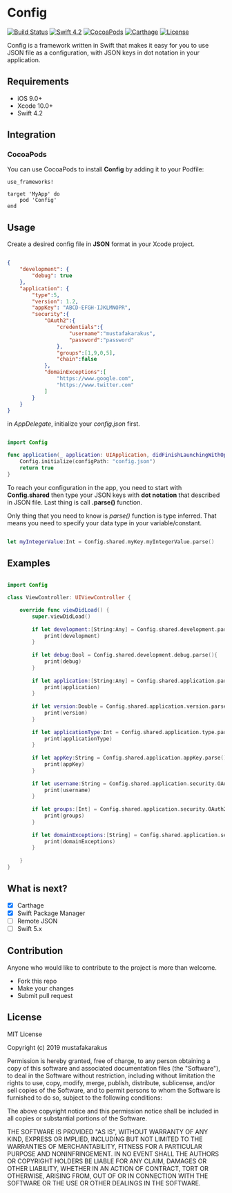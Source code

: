 # Config

[![Build Status](https://travis-ci.org/mustafakarakus/Config.svg?branch=master)](https://travis-ci.org/mustafakarakus/Config)
[![Swift 4.2](https://img.shields.io/badge/Swift-4.2-orange.svg?style=flat)](https://developer.apple.com/swift/)
[![CocoaPods](https://img.shields.io/cocoapods/v/Config.svg)](https://cocoapods.org/pods/Config)
[![Carthage](https://img.shields.io/badge/Carthage-compatible-4BC51D.svg?style=flat)](https://github.com/Carthage/Carthage)
[![License](https://img.shields.io/badge/license-MIT-blue.svg?style=flat)](LICENSE)

  Config is a framework written in Swift that makes it easy for you to use JSON file as a configuration, with JSON keys in dot notation in your application.

## Requirements

* iOS 9.0+
* Xcode 10.0+
* Swift 4.2

## Integration

### CocoaPods

You can use CocoaPods to install **Config** by adding it to your Podfile:

```Pod
use_frameworks!

target 'MyApp' do
    pod 'Config'
end
```

## Usage

Create a desired config file in **JSON** format in your Xcode project. 

```JSON

{
    "development": {
        "debug": true
    },
    "application": {
        "type":5,
        "version": 1.2,
        "appKey": "ABCD-EFGH-IJKLMNOPR",
        "security":{
            "OAuth2":{
                "credentials":{
                    "username":"mustafakarakus",
                    "password":"password"
                },
                "groups":[1,9,0,5],
                "chain":false
            },
            "domainExceptions":[
                "https://www.google.com",
                "https://www.twitter.com"
            ]
        }
    }
}

```

in *AppDelegate*, initialize your *config.json* first.

```swift

import Config

func application(_ application: UIApplication, didFinishLaunchingWithOptions launchOptions: [UIApplication.LaunchOptionsKey: Any]?) -> Bool {
    Config.initialize(configPath: "config.json")
    return true
}

```

To reach your configuration in the app, you need to start with **Config.shared** then type your JSON keys with **dot notation** that described in JSON file. Last thing is call **.parse()** function.

Only thing that you need to know is *parse()* function is type inferred. That means you need to specify your data type in your variable/constant.

```swift 

let myIntegerValue:Int = Config.shared.myKey.myIntegerValue.parse()

```

## Examples

```swift

import Config

class ViewController: UIViewController {

    override func viewDidLoad() {
        super.viewDidLoad()
        
        if let development:[String:Any] = Config.shared.development.parse(){
            print(development)
        }
        
        if let debug:Bool = Config.shared.development.debug.parse(){
            print(debug)
        }
        
        if let application:[String:Any] = Config.shared.application.parse(){
            print(application)
        }
        
        if let version:Double = Config.shared.application.version.parse(){
            print(version)
        }
        
        if let applicationType:Int = Config.shared.application.type.parse(){
            print(applicationType)
        }
        
        if let appKey:String = Config.shared.application.appKey.parse(){
            print(appKey)
        }
        
        if let username:String = Config.shared.application.security.OAuth2.credentials.username.parse(){
            print(username)
        }
        
        if let groups:[Int] = Config.shared.application.security.OAuth2.groups.parse(){
            print(groups)
        }
        
        if let domainExceptions:[String] = Config.shared.application.security.domainExceptions.parse(){
            print(domainExceptions)
        }
        
    }
}


```

## What is next?

- [x] Carthage
- [x] Swift Package Manager
- [ ] Remote JSON 
- [ ] Swift 5.x 

## Contribution

Anyone who would like to contribute to the project is more than welcome.

* Fork this repo
* Make your changes
* Submit pull request


## License

MIT License

Copyright (c) 2019 mustafakarakus

Permission is hereby granted, free of charge, to any person obtaining a copy
of this software and associated documentation files (the "Software"), to deal
in the Software without restriction, including without limitation the rights
to use, copy, modify, merge, publish, distribute, sublicense, and/or sell
copies of the Software, and to permit persons to whom the Software is
furnished to do so, subject to the following conditions:

The above copyright notice and this permission notice shall be included in all
copies or substantial portions of the Software.

THE SOFTWARE IS PROVIDED "AS IS", WITHOUT WARRANTY OF ANY KIND, EXPRESS OR
IMPLIED, INCLUDING BUT NOT LIMITED TO THE WARRANTIES OF MERCHANTABILITY,
FITNESS FOR A PARTICULAR PURPOSE AND NONINFRINGEMENT. IN NO EVENT SHALL THE
AUTHORS OR COPYRIGHT HOLDERS BE LIABLE FOR ANY CLAIM, DAMAGES OR OTHER
LIABILITY, WHETHER IN AN ACTION OF CONTRACT, TORT OR OTHERWISE, ARISING FROM,
OUT OF OR IN CONNECTION WITH THE SOFTWARE OR THE USE OR OTHER DEALINGS IN THE
SOFTWARE.